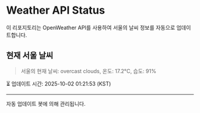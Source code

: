 
# Weather API Status

이 리포지토리는 OpenWeather API를 사용하여 서울의 날씨 정보를 자동으로 업데이트합니다.

## 현재 서울 날씨
> 서울의 현재 날씨: overcast clouds, 온도: 17.2°C, 습도: 91%

⏳ 업데이트 시간: 2025-10-02 01:21:53 (KST)

---
자동 업데이트 봇에 의해 관리됩니다.
